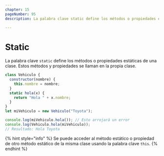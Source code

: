 ```yaml
---
chapter: 15
pageNumber: 95
description: La palabra clave static define los métodos o propiedades estáticas de una clase. Cuando un método o propiedad se define como estático dentro de una clase, entonces pertenece a la clase misma y no a instancias (objetos) de la clase.
 
---
```

# Static

La palabra clave `static` define los métodos o propiedades estáticas de una clase. Estos métodos y propiedades se llaman en la propia clase.

```javascript
class Vehiculo {
  constructor(nombre) {
    this.nombre = nombre;
  }
  static hola(x) {
    return "Hola " + x.nombre;
  }
}
let miVehiculo = new Vehiculo("Toyota");

console.log(miVehiculo.hola()); // Esto arrojará un error
console.log(Vehiculo.hola(miVehiculo));
// Resultado: Hola Toyota
```

{% hint style="info" %}
Se puede acceder al método estático o propiedad de otro método estático de la misma clase usando la palabra clave `this`.
{% endhint %}
